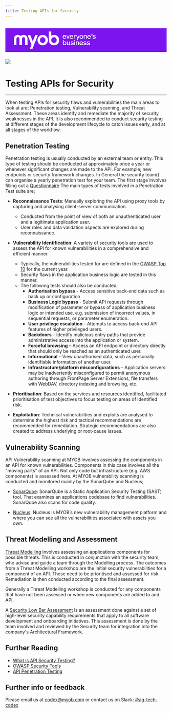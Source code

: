 ```yaml
---
title: Testing APIs for Security
---
```


![MYOB Banner](../../../assets/images/myob-banner.png)
---


<!-- confluence-page-id: 9581628012 -->
![](../../assets/BANNER.png)

# Testing APIs for Security

---

When testing APIs for security flaws and vulnerabilities the main areas to look at are; Penetration testing, Vulnerability scanning, and Threat Assessment. These areas identify and remediate the majority of security weaknesses in the API. It is also recommended to conduct security testing at different stages of the development lifecycle to catch issues early, and at all stages of the workflow.

## Penetration Testing

Penetration testing is usually conducted by an external team or entity. This type of testing should be conducted at approximately once a year or whenever significant changes are made to the API. For example; new endpoints or security framework changes. In General the security team() can organise a yearly penetration test for your team. The first stage involves filling out a [Questionnaire](https://myobconfluence.atlassian.net/wiki/spaces/security/pages/1082132067/Penetration+Testing+Questionnaire) The main types of tests involved in a Penetration Test suite are;

- **Reconnaissance Tests**: Manually exploring the API using proxy tools by capturing and analysing client-server communication.
  - Conducted from the point of view of both an unauthenticated user and a legitimate application user.
  - User roles and data validation aspects are explored during reconnaissance.

- **Vulnerability Identification**: A variety of security tools are used to assess the API for known vulnerabilities in a comprehensive and efficient manner.
  - Typically, the vulnerabilities tested for are defined in the [OWASP Top 10](https://owasp.org/www-project-top-ten/) for the current year.
  - Security flaws in the application business logic are tested in this manner.
  - The following tests should also be conducted;
    - **Authorisation bypass** - Access sensitive back-end data such as back up or configuration
    - **Business Logic bypass** - Submit API requests through modification of parameter or bypass of application business logic or intended use, e.g. submission of incorrect values, in sequential requests, or parameter enumeration.
    - **User privilege escalation** - Attempts to access back-end API features of higher privileged users.
    - **Backdoors** – Identify malicious entry paths that provide administrative access into the application or system.
    - **Forceful browsing** – Access an API endpoint or directory directly that should only be reached as an authenticated user.
    - **Informational** – View unauthorised data, such as personally identifiable information of another user.
    - **Infrastructure/platform misconfigurations** – Application servers may be inadvertently misconfigured to permit anonymous authoring through FrontPage Server Extensions, file transfers with WebDAV, directory indexing and browsing, etc.

- **Prioritisation**: Based on the services and resources identified, facilitated prioritisation of test objectives to focus testing on areas of identified risk.

- **Exploitation**: Technical vulnerabilities and exploits are analysed to determine the highest risk
   and tactical recommendations are recommended for remediation. Strategic recommendations are also created to address underlying or root-cause issues.

## Vulnerability Scanning

API Vulnerability scanning at MYOB involves assessing the components in an API for known vulnerabilities. Components in this case involves all the "moving parts" of an API. Not only code but infrastructure (e.g. AWS components) is assessed here. At MYOB vulnerability scanning is conducted and monitored mainly by the SonarQube and Nucleus;

- [SonarQube](https://myobconfluence.atlassian.net/wiki/spaces/security/pages/1008635265/SonarQube): SonarQube is a Static Application Security Testing (SAST) tool. That examines an applications codebase to find vulnerabilities. SonarQube also scans for code quality.

- [Nucleus](https://myobconfluence.atlassian.net/wiki/spaces/security/pages/8964538673/What+is+Nucleus): Nucleus is MYOB’s new vulnerability management platform and where you can see all the vulnerabilities associated with assets you own.

## Threat Modelling and Assessment

[Threat Modelling](https://myobconfluence.atlassian.net/wiki/spaces/security/pages/834699309/Threat+Modelling+Workshops) involves assessing an applications components for possible threats. This is conducted in conjunction with the security team, who advise and guide a team through the Modelling process. The outcomes from a Threat Modelling workshop are the initial security vulnerabilities for a component of an API. These need to be prioritised and assessed for risk. Remediation is then conducted according to the final assessment.

Generally a Threat Modelling workshop is conducted for any components that have not been assessed or when new components are added to and API.

A [Security Low Bar Assessment](https://myobconfluence.atlassian.net/wiki/spaces/security/pages/8903622866/Security+Low+Bar+Security+Maturity+Assessment) Is an assessment done against a set of high-level security capability requirements that apply to all software development and onboarding initiatives. This assessment is done by the team involved and reviewed by the Security team for integration into the company's Architectural Framework.

## Further Reading

- [What is API Security Testing?](https://www.synopsys.com/glossary/what-is-api-security-testing.html)
- [OWASP Security Tools](https://owasp.org/www-community/api_security_tools)
- [API Penetration Testing](https://www.vaadata.com/blog/api-penetration-testing-objective-methodology-black-box-grey-box-and-white-box-tests/)

## Further info or feedback

Please email us at <codex@myob.com> or contact us on Slack: [#sig-tech-codex](https://myob.slack.com/archives/C02N8ADPGUX)
